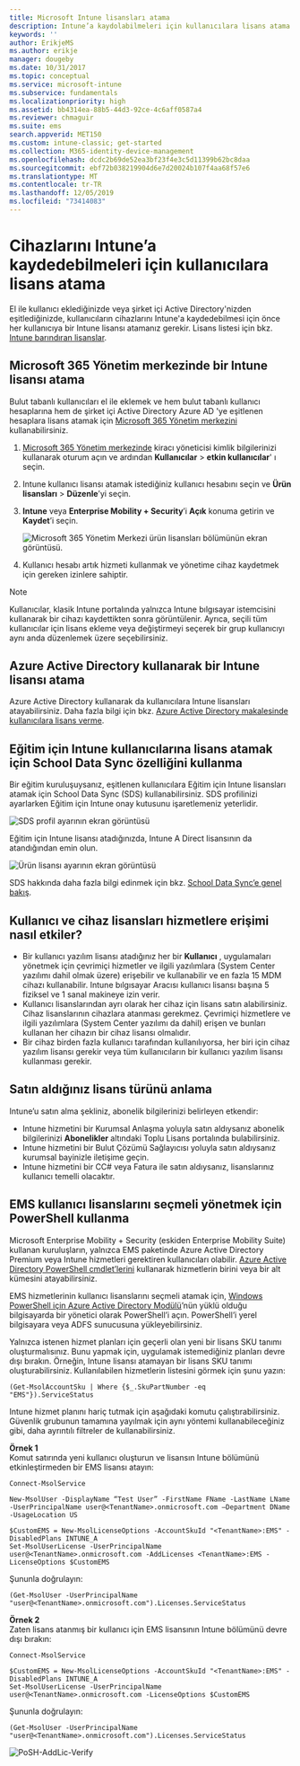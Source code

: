 ```yaml
---
title: Microsoft Intune lisansları atama
description: Intune’a kaydolabilmeleri için kullanıcılara lisans atama
keywords: ''
author: ErikjeMS
ms.author: erikje
manager: dougeby
ms.date: 10/31/2017
ms.topic: conceptual
ms.service: microsoft-intune
ms.subservice: fundamentals
ms.localizationpriority: high
ms.assetid: bb4314ea-88b5-44d3-92ce-4c6aff0587a4
ms.reviewer: chmaguir
ms.suite: ems
search.appverid: MET150
ms.custom: intune-classic; get-started
ms.collection: M365-identity-device-management
ms.openlocfilehash: dcdc2b69de52ea3bf23f4e3c5d11399b62bc8daa
ms.sourcegitcommit: ebf72b038219904d6e7d20024b107f4aa68f57e6
ms.translationtype: MT
ms.contentlocale: tr-TR
ms.lasthandoff: 12/05/2019
ms.locfileid: "73414083"
---
```

# <a name="assign-licenses-to-users-so-they-can-enroll-devices-in-intune"></a>Cihazlarını Intune’a kaydedebilmeleri için kullanıcılara lisans atama

El ile kullanıcı eklediğinizde veya şirket içi Active Directory'nizden eşitlediğinizde, kullanıcıların cihazlarını Intune'a kaydedebilmesi için önce her kullanıcıya bir Intune lisansı atamanız gerekir. Lisans listesi için bkz. [Intune barındıran lisanslar](../licenses.md).

## <a name="assign-an-intune-license-in-the-microsoft-365-admin-center"></a>Microsoft 365 Yönetim merkezinde bir Intune lisansı atama

Bulut tabanlı kullanıcıları el ile eklemek ve hem bulut tabanlı kullanıcı hesaplarına hem de şirket içi Active Directory Azure AD 'ye eşitlenen hesaplara lisans atamak için [Microsoft 365 Yönetim merkezini](https://go.microsoft.com/fwlink/p/?LinkId=698854) kullanabilirsiniz.

1. [Microsoft 365 Yönetim merkezinde](https://go.microsoft.com/fwlink/p/?LinkId=698854) kiracı yöneticisi kimlik bilgilerinizi kullanarak oturum açın ve ardından **Kullanıcılar** > **etkin kullanıcılar**' ı seçin.

2. Intune kullanıcı lisansı atamak istediğiniz kullanıcı hesabını seçin ve **Ürün lisansları** > **Düzenle**’yi seçin.

3. **Intune** veya **Enterprise Mobility + Security**’i **Açık** konuma getirin ve **Kaydet**’i seçin.

   ![Microsoft 365 Yönetim Merkezi ürün lisansları bölümünün ekran görüntüsü.](./media/licenses-assign/office-assign-license.png)

4. Kullanıcı hesabı artık hizmeti kullanmak ve yönetime cihaz kaydetmek için gereken izinlere sahiptir.

> [!NOTE]
> Kullanıcılar, klasik Intune portalında yalnızca Intune bılgısayar istemcisini kullanarak bir cihazı kaydettikten sonra görüntülenir. Ayrıca, seçili tüm kullanıcılar için lisans ekleme veya değiştirmeyi seçerek bir grup kullanıcıyı aynı anda düzenlemek üzere seçebilirsiniz.

## <a name="assign-an-intune-license-by-using-azure-active-directory"></a>Azure Active Directory kullanarak bir Intune lisansı atama

Azure Active Directory kullanarak da kullanıcılara Intune lisansları atayabilirsiniz. Daha fazla bilgi için bkz. [Azure Active Directory makalesinde kullanıcılara lisans verme](https://docs.microsoft.com/azure/active-directory/active-directory-licensing-group-assignment-azure-portal). 

## <a name="use-school-data-sync-to-assign-licenses-to-users-in-intune-for-education"></a>Eğitim için Intune kullanıcılarına lisans atamak için School Data Sync özelliğini kullanma

Bir eğitim kuruluşuysanız, eşitlenen kullanıcılara Eğitim için Intune lisansları atamak için School Data Sync (SDS) kullanabilirsiniz. SDS profilinizi ayarlarken Eğitim için Intune onay kutusunu işaretlemeniz yeterlidir.  

![SDS profil ayarının ekran görüntüsü](./media/licenses-assign/i4e-sds-profile-setup-setting.png)

Eğitim için Intune lisansı atadığınızda, Intune A Direct lisansının da atandığından emin olun.

![Ürün lisansı ayarının ekran görüntüsü](./media/licenses-assign/i4e-set-licenses.png)

SDS hakkında daha fazla bilgi edinmek için bkz. [School Data Sync’e genel bakış](https://support.office.com/article/Overview-of-School-Data-Sync-and-Classroom-f3d1147b-4ade-4905-8518-508e729f2e91).

## <a name="how-user-and-device-licenses-affect-access-to-services"></a>Kullanıcı ve cihaz lisansları hizmetlere erişimi nasıl etkiler?

* Bir kullanıcı yazılım lisansı atadığınız her bir **Kullanıcı** , uygulamaları yönetmek için çevrimiçi hizmetler ve ilgili yazılımlara (System Center yazılımı dahil olmak üzere) erişebilir ve kullanabilir ve en fazla 15 MDM cihazı kullanabilir. Intune bılgısayar Aracısı kullanıcı lisansı başına 5 fiziksel ve 1 sanal makineye izin verir.
* Kullanıcı lisanslarından ayrı olarak her cihaz için lisans satın alabilirsiniz. Cihaz lisanslarının cihazlara atanması gerekmez. Çevrimiçi hizmetlere ve ilgili yazılımlara (System Center yazılımı da dahil) erişen ve bunları kullanan her cihazın bir cihaz lisansı olmalıdır.
* Bir cihaz birden fazla kullanıcı tarafından kullanılıyorsa, her biri için cihaz yazılım lisansı gerekir veya tüm kullanıcıların bir kullanıcı yazılım lisansı kullanması gerekir.

## <a name="understanding-the-type-of-licenses-you-have-purchased"></a>Satın aldığınız lisans türünü anlama

Intune’u satın alma şekliniz, abonelik bilgilerinizi belirleyen etkendir:

- Intune hizmetini bir Kurumsal Anlaşma yoluyla satın aldıysanız abonelik bilgilerinizi **Abonelikler** altındaki Toplu Lisans portalında bulabilirsiniz.
- Intune hizmetini bir Bulut Çözümü Sağlayıcısı yoluyla satın aldıysanız kurumsal bayinizle iletişime geçin.
- Intune hizmetini bir CC# veya Fatura ile satın aldıysanız, lisanslarınız kullanıcı temelli olacaktır.

## <a name="use-powershell-to-selectively-manage-ems-user-licenses"></a>EMS kullanıcı lisanslarını seçmeli yönetmek için PowerShell kullanma
Microsoft Enterprise Mobility + Security (eskiden Enterprise Mobility Suite) kullanan kuruluşların, yalnızca EMS paketinde Azure Active Directory Premium veya Intune hizmetleri gerektiren kullanıcıları olabilir. [Azure Active Directory PowerShell cmdlet’lerini](https://msdn.microsoft.com/library/jj151815.aspx) kullanarak hizmetlerin birini veya bir alt kümesini atayabilirsiniz.

EMS hizmetlerinin kullanıcı lisanslarını seçmeli atamak için, [Windows PowerShell için Azure Active Directory Modülü](https://msdn.microsoft.com/library/jj151815.aspx#bkmk_installmodule)’nün yüklü olduğu bilgisayarda bir yönetici olarak PowerShell’i açın. PowerShell’i yerel bilgisayara veya ADFS sunucusuna yükleyebilirsiniz.

Yalnızca istenen hizmet planları için geçerli olan yeni bir lisans SKU tanımı oluşturmalısınız. Bunu yapmak için, uygulamak istemediğiniz planları devre dışı bırakın. Örneğin, Intune lisansı atamayan bir lisans SKU tanımı oluşturabilirsiniz. Kullanılabilen hizmetlerin listesini görmek için şunu yazın:

    (Get-MsolAccountSku | Where {$_.SkuPartNumber -eq "EMS"}).ServiceStatus

Intune hizmet planını hariç tutmak için aşağıdaki komutu çalıştırabilirsiniz. Güvenlik grubunun tamamına yayılmak için aynı yöntemi kullanabileceğiniz gibi, daha ayrıntılı filtreler de kullanabilirsiniz.

**Örnek 1**<br>
Komut satırında yeni kullanıcı oluşturun ve lisansın Intune bölümünü etkinleştirmeden bir EMS lisansı atayın:

    Connect-MsolService

    New-MsolUser -DisplayName “Test User” -FirstName FName -LastName LName -UserPrincipalName user@<TenantName>.onmicrosoft.com –Department DName -UsageLocation US

    $CustomEMS = New-MsolLicenseOptions -AccountSkuId "<TenantName>:EMS" -DisabledPlans INTUNE_A
    Set-MsolUserLicense -UserPrincipalName user@<TenantName>.onmicrosoft.com -AddLicenses <TenantName>:EMS -LicenseOptions $CustomEMS

Şununla doğrulayın:

    (Get-MsolUser -UserPrincipalName "user@<TenantName>.onmicrosoft.com").Licenses.ServiceStatus

**Örnek 2**<br>
Zaten lisans atanmış bir kullanıcı için EMS lisansının Intune bölümünü devre dışı bırakın:

    Connect-MsolService

    $CustomEMS = New-MsolLicenseOptions -AccountSkuId "<TenantName>:EMS" -DisabledPlans INTUNE_A
    Set-MsolUserLicense -UserPrincipalName user@<TenantName>.onmicrosoft.com -LicenseOptions $CustomEMS

Şununla doğrulayın:

    (Get-MsolUser -UserPrincipalName "user@<TenantName>.onmicrosoft.com").Licenses.ServiceStatus

![PoSH-AddLic-Verify](./media/licenses-assign/posh-addlic-verify.png)
